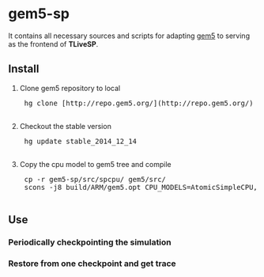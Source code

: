 gem5-sp
=========
It contains all necessary sources and scripts for adapting [gem5](http://www.gem5.org) to serving as the frontend of **TLiveSP**.

Install
---------
1. Clone gem5 repository to local
    <pre>
    hg clone [http://repo.gem5.org/](http://repo.gem5.org/)
    </pre>
2. Checkout the stable version
    <pre>
    hg update stable_2014_12_14
    </pre>
3. Copy the cpu model to gem5 tree and compile
    <pre>
    cp -r gem5-sp/src/spcpu/ gem5/src/
    scons -j8 build/ARM/gem5.opt CPU_MODELS=AtomicSimpleCPU,LivespCPU
    </pre>

Use
-------
### Periodically checkpointing the simulation

### Restore from one checkpoint and get trace
